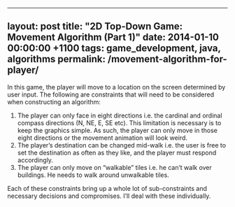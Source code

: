 ---
layout: post
title:  "2D Top-Down Game: Movement Algorithm (Part 1)"
date:   2014-01-10 00:00:00 +1100
tags: game_development, java, algorithms
permalink: /movement-algorithm-for-player/
------------------------------------------

In this game, the player will move to a location on the screen determined by user input. The following are constraints that will need to be considered when constructing an algorithm:

1. The player can only face in eight directions i.e. the cardinal and ordinal compass directions (N, NE, E, SE etc). This limitation is necessary is to keep the graphics simple. As such, the player can only move in those eight directions or the movement animation will look weird.
2. The player’s destination can be changed mid-walk i.e. the user is free to set the destination as often as they like, and the player must respond accordingly.
3. The player can only move on “walkable” tiles i.e. he can’t walk over buildings. He needs to walk around unwalkable tiles.

Each of these constraints bring up a whole lot of sub-constraints and necessary decisions and compromises. I’ll deal with these individually.
